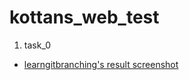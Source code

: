 # kottans_web_test
1. task_0
 * [learngitbranching's result screenshot](https://github.com/almalinowski/kottans_web_test/blob/master/task_0/learngitbranching_main.jpg)
